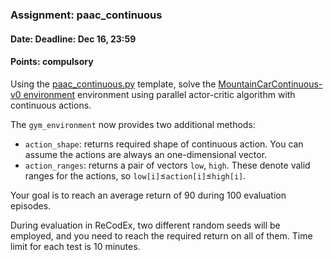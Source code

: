 ### Assignment: paac_continuous
#### Date: Deadline: Dec 16, 23:59
#### Points: **compulsory**

Using the [paac_continuous.py](https://github.com/ufal/npfl122/tree/past-1819/labs/08/paac_continuous.py)
template, solve the [MountainCarContinuous-v0 environment](https://gym.openai.com/envs/MountainCarContinuous-v0/)
environment using parallel actor-critic algorithm with continuous actions.

The `gym_environment` now provides two additional methods:
- `action_shape`: returns required shape of continuous action. You can
  assume the actions are always an one-dimensional vector.
- `action_ranges`: returns a pair of vectors `low`, `high`. These denote
  valid ranges for the actions, so `low[i]`$≤$`action[i]`$≤$`high[i]`.

Your goal is to reach an average return of 90 during 100 evaluation episodes.

During evaluation in ReCodEx, two different random seeds will be employed, and
you need to reach the required return on all of them. Time limit for each test
is 10 minutes.
